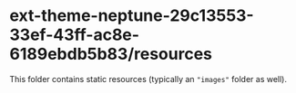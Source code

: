 # ext-theme-neptune-29c13553-33ef-43ff-ac8e-6189ebdb5b83/resources

This folder contains static resources (typically an `"images"` folder as well).
